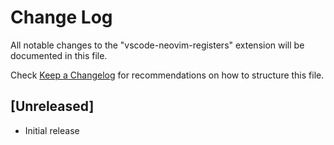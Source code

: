 # Change Log

All notable changes to the "vscode-neovim-registers" extension will be documented in this file.

Check [Keep a Changelog](http://keepachangelog.com/) for recommendations on how to structure this file.

## [Unreleased]

- Initial release